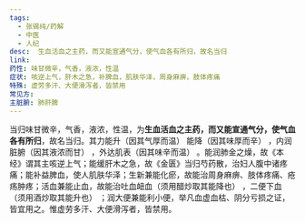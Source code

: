 ```yaml
---
tags:
  - 张锡纯/药解
  - 中医
  - 人纪
desc:  生血活血之主药，而又能宣通气分，使气血各有所归，故名当归
link: 
药性: 味甘微辛，气香，液浓，性温
症状: 咳逆上气，肝木之急，补脾血，肌肤华泽，周身麻痹，肢体疼痛
特殊: 虚劳多汗、大便滑泻者，皆禁用
常见方: 
主脏腑: 肺肝脾
---
```


当归味甘微辛，气香，液浓，性温，为**生血活血之主药，而又能宣通气分，使气血各有所归**，故名当归。其力能升（因其气厚而温） 能降（因其味厚而辛） ，内润脏腑（因其液浓而甘） ，外达肌表（因其味辛而温） 。能润肺金之燥，故《本经》谓其主咳逆上气；能缓肝木之急，故《金匮》当归芍药散，治妇人腹中诸疼痛；能补益脾血，使人肌肤华泽；生新兼能化瘀，故能治周身麻痹、肢体疼痛、疮疡肿疼；活血兼能止血，故能治吐血衄血（须用醋炒取其能降也） ，二便下血（须用酒炒取其能升也） ；润大便兼能利小便，举凡血虚血枯、阴分亏损之证，皆宜用之。惟虚劳多汗、大便滑泻者，皆禁用。
